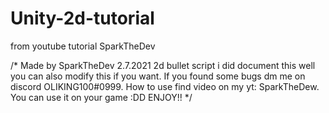 # Unity-2d-tutorial
from youtube tutorial SparkTheDev

/*
Made by SparkTheDev 2.7.2021 2d bullet script i did document this well you can also modify this if you want.
If you found some bugs dm me on discord OLIKING100#0999.
How to use find video on my yt: SparkTheDew.
You can use it on your game :DD
ENJOY!!
*/
